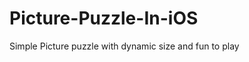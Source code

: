 Picture-Puzzle-In-iOS
=====================

Simple Picture puzzle with dynamic size and fun to play
